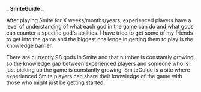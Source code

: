 **_ SmiteGuide _**

After playing Smite for X weeks/months/years, experienced players have a level
of understanding of what each god in the game can do and what gods can counter a
specific god's abilities. I have tried to get some of my friends to get into
the game and the biggest challenge in getting them to play is the knowledge
barrier.

There are currently 98 gods in Smite and that number is constantly growing, so
the knowledge gap between experienced players and someone who is just picking up
the game is constantly growing. SmiteGuide is a site where experienced Smite
players can share their knowledge of the game with those who might just be
getting started.
